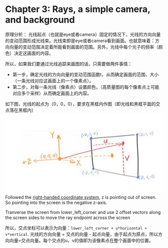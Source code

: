# Chapter 3: Rays, a simple camera, and background
原理分析：
光线起点（也就是eye或者camera）固定的情况下，光线的方向向量的变动范围形成光线束。光线束即是eye或者camera看到画面。也就意味着：方向向量的变动范围决定着所能看到画面的范围。另外，光线中每个光子的频率（颜色）决定这画面的内容。

所以，如果我们要通过光线追踪来画图的话，只需要做两件事情：
- 第一步，确定光线的方向向量的变动范围函数t，从而确定画面的范围、大小（一条光线对应这画面上的一个像素点）。
- 第二步，对每一条光线（像素点）设置颜色，（高质量图的每个像素点上可能对应多个采样）从而确定画面上的内容。

如下图，光线的起点为（0，0，0），要求在黑框内作图（即光线和黑框平面的交点落在黑框内）
![](smallpt/RaytracingInOneWeekend/figure-1.png)
Followed the [right-handed coordinate system](https://en.wikipedia.org/wiki/Right-hand_rule), z is pointing out of screen. So pointing into the screen is the negative z-axis.


Tranverse the screen from lower_left_corner and use 2 offset vectors along the screen sides to move the ray endpoint across the screen

所以，交点坐标可以表示为向量：```lower_left_corner + u*horizontal + v*vertical```. 光线的方向向量 = 交点的向量 - 起点向量，由于起点为原点，所以方向向量=交点向量。每个交点的u，v的值即为该像素点在整个画面中的位置。
